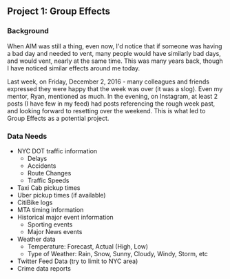 ## Project 1: Group Effects

### Background

When AIM was still a thing, even now, I'd notice that if someone was having a bad day and needed to vent, many people would have similarly bad days, and would vent, nearly at the same time. This was many years back, though I have noticed similar effects around me today.

Last week, on Friday, December 2, 2016 - many colleagues and friends expressed they were happy that the week was over (it was a slog). Even my mentor, Ryan, mentioned as much. In the evening, on Instagram, at least 2 posts (I have few in my feed) had posts referencing the rough week past, and looking forward to resetting over the weekend. This is what led to Group Effects as a potential project.

### Data Needs
* NYC DOT traffic information
    - Delays
    - Accidents
    - Route Changes
    - Traffic Speeds
* Taxi Cab pickup times
* Uber pickup times (if available)
* CitiBike logs
* MTA timing information
* Historical major event information
    - Sporting events
    - Major News events
* Weather data 
    - Temperature: Forecast, Actual (High, Low)
    - Type of Weather: Rain, Snow, Sunny, Cloudy, Windy, Storm, etc
* Twitter Feed Data (try to limit to NYC area)
* Crime data reports
